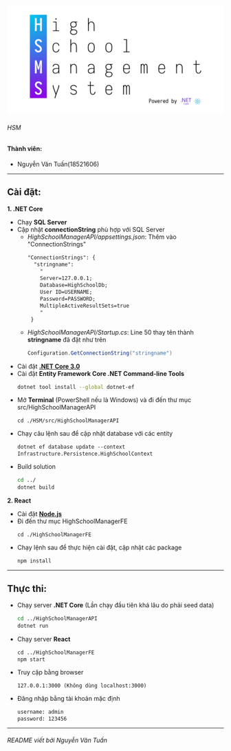 ![hsms](logo.png)
###### HSM

#### Thành viên:
- Nguyễn Văn Tuấn(18521606)


----
## Cài đặt:
**1. .NET Core**
- Chạy **SQL Server**
- Cập nhật **connectionString** phù hợp với SQL Server
  - *HighSchoolManagerAPI/appsettings.json*: Thêm vào "ConnectionStrings"
    ```text
    "ConnectionStrings": {
      "stringname":
        "
        Server=127.0.0.1;
        Database=HighSchoolDb;
        User ID=USERNAME;
        Password=PASSWORD;
        MultipleActiveResultSets=true
        "
     }
    ```
  - *HighSchoolManagerAPI/Startup.cs*: Line 50 thay tên thành **stringname** đã đặt như trên
    ```cs
    Configuration.GetConnectionString("stringname")
    ```
- Cài đặt [**.NET Core 3.0**](https://dotnet.microsoft.com/download)
- Cài đặt **Entity Framework Core .NET Command-line Tools**
  ```sh
  dotnet tool install --global dotnet-ef
  ```
- Mở **Terminal** (PowerShell nếu là Windows) và đi đến thư mục src/HighSchoolManagerAPI
  ```
  cd ./HSM/src/HighSchoolManagerAPI
  ```
- Chạy câu lệnh sau để cập nhật database với các entity
  ```
  dotnet ef database update --context Infrastructure.Persistence.HighSchoolContext
  ```
- Build solution
  ```sh
  cd ../
  dotnet build
  ```

**2. React**
- Cài đặt [**Node.js**](https://nodejs.org/en/)
- Đi đến thư mục HighSchoolManagerFE
  ```text
  cd ./HighSchoolManagerFE
  ```
- Chạy lệnh sau để thực hiện cài đặt, cập nhật các package
  ```text
  npm install
  ```

----
## Thực thi:
- Chạy server **.NET Core** (Lần chạy đầu tiên khá lâu do phải seed data)
  ```sh
  cd ../HighSchoolManagerAPI
  dotnet run
  ```
- Chạy server **React**
  ```
  cd ../HighSchoolManagerFE
  npm start
  ```
- Truy cập bằng browser
  ```
  127.0.0.1:3000 (Không dùng localhost:3000)
  ```
- Đăng nhập bằng tài khoản mặc định
  ```
  username: admin
  password: 123456
  ```

----
###### README viết bởi Nguyễn Văn Tuấn

